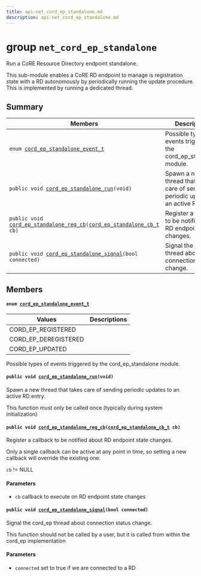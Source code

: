 ```yaml
---
title: api-net_cord_ep_standalone.md
description: api-net_cord_ep_standalone.md
---
```

# group `net_cord_ep_standalone` 

Run a CoRE Resource Directory endpoint standalone.

This sub-module enables a CoRE RD endpoint to manage is registration state with a RD autonomously by periodically running the update procedure. This is implemented by running a dedicated thread.

## Summary

 Members                        | Descriptions                                
--------------------------------|---------------------------------------------
`enum `[`cord_ep_standalone_event_t`](#group__net__cord__ep__standalone_1gad8845b3c5a8e9c0ce5c0a2d8b9b7d171)            | Possible types of events triggered by the cord_ep_standalone module.
`public void `[`cord_ep_standalone_run`](#group__net__cord__ep__standalone_1ga1528ff5b7b51317d838f104027f99a78)`(void)`            | Spawn a new thread that takes care of sending periodic updates to an active RD entry.
`public void `[`cord_ep_standalone_reg_cb`](#group__net__cord__ep__standalone_1ga2a4007396428a5f395b6a35da810f10e)`(`[`cord_ep_standalone_cb_t`](./doc/starlight-docs/src/content/docs/apidoc/api-undefined.md#group__net__cord__ep__standalone_1ga974903384c275304cc0e07c88e28a0c5)` cb)`            | Register a callback to be notified about RD endpoint state changes.
`public void `[`cord_ep_standalone_signal`](#group__net__cord__ep__standalone_1ga91e4ae5403bcbb121f6fabe165cbb4f6)`(bool connected)`            | Signal the cord_ep thread about connection status change.

## Members

#### `enum `[`cord_ep_standalone_event_t`](#group__net__cord__ep__standalone_1gad8845b3c5a8e9c0ce5c0a2d8b9b7d171) 

 Values                         | Descriptions                                
--------------------------------|---------------------------------------------
CORD_EP_REGISTERED            | 
CORD_EP_DEREGISTERED            | 
CORD_EP_UPDATED            | 

Possible types of events triggered by the cord_ep_standalone module.

#### `public void `[`cord_ep_standalone_run`](#group__net__cord__ep__standalone_1ga1528ff5b7b51317d838f104027f99a78)`(void)` 

Spawn a new thread that takes care of sending periodic updates to an active RD entry.

This function must only be called once (typically during system initialization)

#### `public void `[`cord_ep_standalone_reg_cb`](#group__net__cord__ep__standalone_1ga2a4007396428a5f395b6a35da810f10e)`(`[`cord_ep_standalone_cb_t`](./doc/starlight-docs/src/content/docs/apidoc/api-undefined.md#group__net__cord__ep__standalone_1ga974903384c275304cc0e07c88e28a0c5)` cb)` 

Register a callback to be notified about RD endpoint state changes.

Only a single callback can be active at any point in time, so setting a new callback will override the existing one.

`cb` != NULL

#### Parameters
* `cb` callback to execute on RD endpoint state changes

#### `public void `[`cord_ep_standalone_signal`](#group__net__cord__ep__standalone_1ga91e4ae5403bcbb121f6fabe165cbb4f6)`(bool connected)` 

Signal the cord_ep thread about connection status change.

This function should not be called by a user, but it is called from within the cord_ep implementation

#### Parameters
* `connected` set to true if we are connected to a RD


